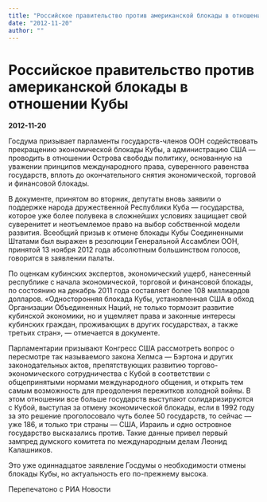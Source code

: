 ```yaml
---
title: "Российское правительство против американской блокады в отношении Кубы"
date: "2012-11-20"
author: ""
---
```


# Российское правительство против американской блокады в отношении Кубы

**2012-11-20** 

Госдума призывает парламенты государств-членов ООН содействовать прекращению экономической блокады Кубы, а администрацию США — проводить в отношении Острова свободы политику, основанную на уважении принципов международного права, суверенного равенства государств, вплоть до окончательного снятия экономической, торговой и финансовой блокады.

В документе, принятом во вторник, депутаты вновь заявили о поддержке народа дружественной Республики Куба — государства, которое уже более полувека в сложнейших условиях защищает свой суверенитет и неотъемлемое право на выбор собственной модели развития. Всеобщий призыв к отмене блокады Кубы Соединенными Штатами был выражен в резолюции Генеральной Ассамблеи ООН, принятой 13 ноября 2012 года абсолютным большинством голосов, говорится в заявлении палаты.

По оценкам кубинских экспертов, экономический ущерб, нанесенный республике с начала экономической, торговой и финансовой блокады, по состоянию на декабрь 2011 года составляет более 108 миллиардов долларов. «Односторонняя блокада Кубы, установленная США в обход Организации Объединенных Наций, не только тормозит развитие кубинской экономики, но и ущемляет права и законные интересы кубинских граждан, проживающих в других государствах, а также третьих стран», — отмечается в документе.

Парламентарии призывают Конгресс США рассмотреть вопрос о пересмотре так называемого закона Хелмса — Бэртона и других законодательных актов, препятствующих развитию торгово-экономического сотрудничества с Кубой в соответствии с общепринятыми нормами международного общения, и открыть тем самым возможность для преодоления пережитков холодной войны. В этом отношении все больше государств выступают солидаризируются с Кубой, выступая за отмену экономической блокады, если в 1992 году за это решение проголосовало чуть более 50 государств, то сейчас — уже 186, и только три страны — США, Израиль и одно островное государство высказались против. Такие данные привел первый зампред думского комитета по международным делам Леонид Калашников.



Это уже одиннадцатое заявление Госдумы о необходимости отмены блокады Кубы, но актуальность его по-прежнему высока.

Перепечатоно с РИА Новости
